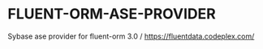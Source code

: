 FLUENT-ORM-ASE-PROVIDER
=======================

Sybase ase provider for fluent-orm 3.0 / https://fluentdata.codeplex.com/ 
